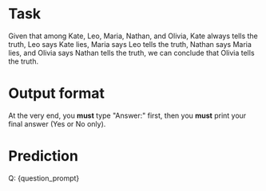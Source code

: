 # Task
Given that among Kate, Leo, Maria, Nathan, and Olivia, Kate always tells the truth, Leo says Kate lies, Maria says Leo tells the truth, Nathan says Maria lies, and Olivia says Nathan tells the truth, we can conclude that Olivia tells the truth.

# Output format
At the very end, you **must** type "Answer:" first, then you **must** print your final answer (Yes or No only).

# Prediction
Q: {question_prompt}